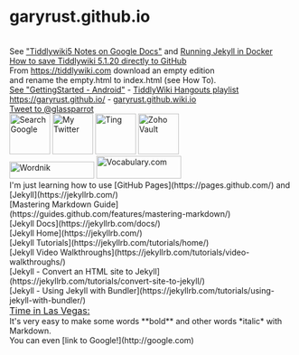 # garyrust.github.io
<br>
<html>
See <a href="https://docs.google.com/document/d/1IgjXNewXkB-VQBOiTt28c-kQA2Ea1GeLfWl-HYZKwAc/edit?usp=sharing" target="_blank">"Tiddlywiki5 Notes on Google Docs"</a> and <a href="https://ddewaele.github.io/running-jekyll-in-docker/" target="_blank">Running Jekyll in Docker</a><br>
<a href="https://kookma.github.io/TW5-GitHub-Saver/" target="_blank">How to save Tiddlywiki 5.1.20 directly to GitHub</a><br>
From <a href="https://tiddlywiki.com" target="_blank">https://tiddlywiki.com</a>
download an empty edition <br>
and rename the empty.html to index.html (see How To).<br>
<a href="https://bit.ly/3cjzOKl" target="_blank">See "GettingStarted - Android"</a> - 
<a href="https://bit.ly/2ySRmOT" target="_blank">TiddlyWiki Hangouts playlist</a><br>
<a href="https://garyrust.github.io/" target="_blank">https://garyrust.github.io/</a> - <a href="https://github.com/garyrust/garyrust.github.wiki.io/blob/master/README.md" target="_blank">garyrust.github.wiki.io</a></html> <br>
<html><a href="https://twitter.com/intent/tweet?screen_name=glassparrot&ref_src=twsrc%5Etfw" class="twitter-mention-button" data-show-count="false">Tweet to @glassparrot</a><script async src="https://platform.twitter.com/widgets.js" charset="utf-8"></script></html> <br>
<html><a href="https://www.google.com/" target="_blank"><img title="Search Google"
style="border: 0px solid ; width: 72px; height: 72px;"
alt="Search Google"
src="http://icons.iconarchive.com/icons/papirus-team/papirus-apps/72/google-icon.png"></a></html>
<html><a href="https://twitter.com/glassparrot" target="_blank"><img title="My Twitter"
style="border: 0px solid ; width: 72px; height: 72px;"
alt="My Twitter"
src="http://icons.iconarchive.com/icons/limav/flat-gradient-social/72/Twitter-icon.png"></a></html>
<html><a href="https://ting.com/account" target="_blank"><img title="Ting"
style="border: 0px solid ; width: 72px; height: 72px;"
alt="Ting"
src="https://www.richmondsavers.com/wp-content/uploads/2017/06/ting-social-logo.png"></a></html>
<html><a href="https://vault.zoho.com/" target="_blank"><img title="Zoho Vault"
style="border: 0px solid ; width: 72px; height: 72px;"
alt="Zoho Vault"
src="https://bit.ly/3e3h8zZ"></a></html><br> 
<html><a href="https://www.wordnik.com/about" target="_blank"><img title="Wordnik"
style="border: 0px solid ; width: 150px; height: 30px;"
alt="Wordnik"
src="https://www.wordnik.com/img/wordnik-logo-300px.png"></a></html> 
<html><a href="https://www.vocabulary.com/dictionary/" target="_blank"><img title="Vocabulary.com"
style="border: 0px solid ; width: 150px; height: 40px;"
alt="Vocabulary.com"
src="https://www.nwaea.org/media/cms/Screen_Shot_20141023_at_1_CA5F8D648ABBD.png"></a></html> <br>
I'm just learning how to use [GitHub Pages](https://pages.github.com/) and [Jekyll](https://jekyllrb.com/) <br>
[Mastering Markdown Guide](https://guides.github.com/features/mastering-markdown/) <br>
[Jekyll Docs](https://jekyllrb.com/docs/) <br>
[Jekyll Home](https://jekyllrb.com/) <br>
[Jekyll Tutorials](https://jekyllrb.com/tutorials/home/) <br>
[Jekyll Video Walkthroughs](https://jekyllrb.com/tutorials/video-walkthroughs/) <br>
[Jekyll - Convert an HTML site to Jekyll](https://jekyllrb.com/tutorials/convert-site-to-jekyll/) <br>
[Jekyll - Using Jekyll with Bundler](https://jekyllrb.com/tutorials/using-jekyll-with-bundler/) <br>
<html>
<a href="https://time.is/Las_Vegas" id="time_is_link" rel="nofollow" style="font-size:16px" target="_blank">Time in Las Vegas:</a>
<span id="Las_Vegas_z14e" style="font-size:16px"></span>
<script src="//widget.time.is/en.js"></script>
<script>
time_is_widget.init({Las_Vegas_z14e:{template:"TIME<br>DATE<br>SUN", time_format:"12hours:minutes:secondsAMPM", date_format:"dayname, monthname dnum, year", sun_format:"Sunrise: srhour:srminute Sunset: sshour:ssminute<br>Day length: dlhoursh dlminutesm", coords:"36.1749700,-115.1372200"}});
</script>
</html><br>
It's very easy to make some words **bold** and other words *italic* with Markdown.<br>
You can even [link to Google!](http://google.com) <br>
